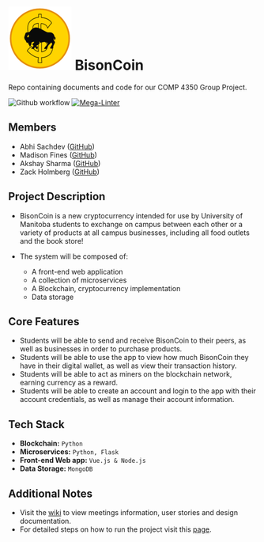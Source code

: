 # ![logo](./assets/logo2.png) BisonCoin

Repo containing documents and code for our COMP 4350 Group Project.

![Github workflow](https://github.com/ZackHolmberg/COMP4350-Project/actions/workflows/python-app.yml/badge.svg)
[![Mega-Linter](https://github.com/ZackHolmberg/COMP4350-Project/workflows/Mega-Linter/badge.svg?branch=master)](https://github.com/ZackHolmberg/COMP4350-Project/actions?query=workflow%3AMega-Linter+branch%3Amaster)

## Members

- Abhi Sachdev ([GitHub](https://github.com/abhisachdev17))
- Madison Fines ([GitHub](https://github.com/madisonfines))
- Akshay Sharma ([GitHub](https://github.com/akshaysharma21))
- Zack Holmberg ([GitHub](https://github.com/ZackHolmberg))

## Project Description

- BisonCoin is a new cryptocurrency intended for use by University of Manitoba students to exchange on campus between each other or a variety of products at all campus businesses, including all food outlets and the book store!

- The system will be composed of:
  - A front-end web application
  - A collection of microservices
  - A Blockchain, cryptocurrency implementation
  - Data storage

## Core Features

- Students will be able to send and receive BisonCoin to their peers, as well as businesses in order to purchase products.
- Students will be able to use the app to view how much BisonCoin they have in their digital wallet, as well as view their transaction history.
- Students will be able to act as miners on the blockchain network, earning currency as a reward.
- Students will be able to create an account and login to the app with their account credentials, as well as manage their account information.

## Tech Stack

- **Blockchain:** `Python`
- **Microservices:** `Python, Flask`
- **Front-end Web app:** `Vue.js & Node.js`
- **Data Storage:** `MongoDB`

## Additional Notes

- Visit the [wiki](https://github.com/ZackHolmberg/COMP4350-Project/wiki) to view meetings information, user stories and design documentation.
- For detailed steps on how to run the project visit this [page](https://github.com/ZackHolmberg/COMP4350-Project/wiki/How-to-run).

